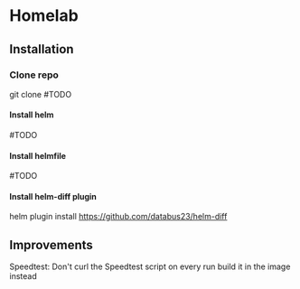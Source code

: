 # Homelab

## Installation
### Clone repo
git clone #TODO


#### Install helm
#TODO

#### Install helmfile
#TODO

#### Install helm-diff plugin
helm plugin install https://github.com/databus23/helm-diff


## Improvements
Speedtest: Don't curl the Speedtest script on every run build it in the image instead
